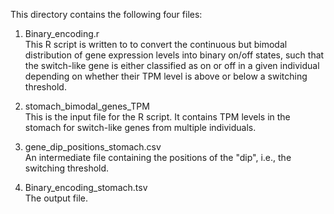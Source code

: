 This directory contains the following four files:

1) Binary_encoding.r  
 This R script is written to to convert the continuous but bimodal distribution of gene expression levels into binary on/off states, such that the switch-like gene is
either classified as on or off in a given individual depending on whether their TPM level is above or below a switching threshold.

3) stomach_bimodal_genes_TPM  
 This is the input file for the R script. It contains TPM levels in the stomach for switch-like genes from multiple individuals.

4) gene_dip_positions_stomach.csv  
 An intermediate file containing the positions of the "dip", i.e., the switching threshold.

5) Binary_encoding_stomach.tsv  
   The output file.
